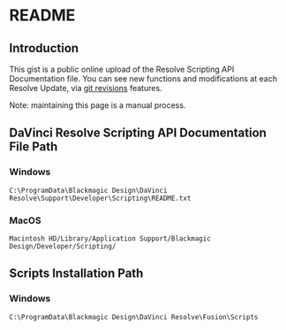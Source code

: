 # README

## Introduction

This gist is a public online upload of the Resolve Scripting API Documentation file. You can see new functions and modifications at each Resolve Update, via [git revisions](https://gist.github.com/X-Raym/2f2bf453fc481b9cca624d7ca0e19de8/revisions) features.

Note: maintaining this page is a manual process.

## DaVinci Resolve Scripting API Documentation File Path

### Windows

```C:\ProgramData\Blackmagic Design\DaVinci Resolve\Support\Developer\Scripting\README.txt```

### MacOS

```Macintosh HD/Library/Application Support/Blackmagic Design/Developer/Scripting/```

## Scripts Installation Path

### Windows

```C:\ProgramData\Blackmagic Design\DaVinci Resolve\Fusion\Scripts```